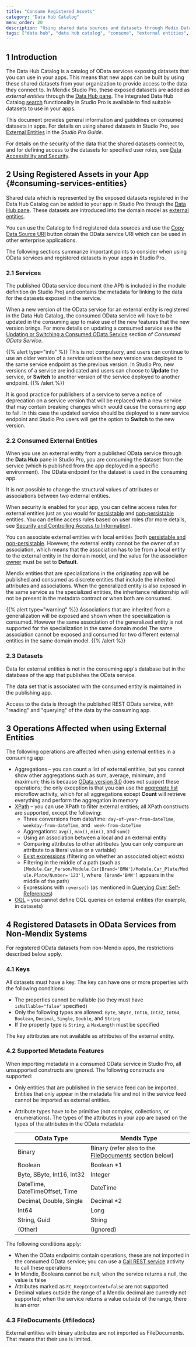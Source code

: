 ```yaml
---
title: "Consume Registered Assets"
category: "Data Hub Catalog"
menu_order: 20
description: "Using shared data sources and datasets through Medix Data Hub."
tags: ["data hub", "data hub catalog", "consume", "external entities", "asset", "entities", data hub pane", "studio pro"]
---
```


## 1 Introduction

The Data Hub Catalog is a catalog of OData services exposing datasets that you can use in your apps. This means that new apps can be built by using these shared datasets from your organization to provide access to the data they connect to. In Mendix Studio Pro, these exposed datasets are added as *external entities* through the [Data Hub pane](/refguide/data-hub-pane). The integrated Data Hub Catalog [search](search) functionality in Studio Pro is available to find suitable datasets to use in your apps. 

This document provides general information and guidelines on consumed datasets in apps. For details on using shared datasets in Studio Pro, see [External Entities](/refguide/external-entities) in the *Studio Pro Guide*.

For details on the security of the data that the shared datasets connect to, and for defining access to the datasets for specified user roles, see [Data Accessibility and Security](security).

## 2 Using Registered Assets in your App {#consuming-services-entities}

Shared data which is represented by the exposed datasets registered in the Data Hub Catalog can be added to your app in Studio Pro through the [Data Hub pane](/refguide/data-hub-pane). These datasets are introduced into the domain model as [external entities](/refguide/external-entities).

You can use the Catalog to find registered data sources and use the [Copy Data Source URI](search#service-details) button obtain the OData service URI which can be used in other enterprise applications.

The following sections summarize important points to consider when using OData services and registered datasets in your apps in Studio Pro.

### 2.1 Services

The published OData service document (the API) is included in the module definition (in Studio Pro) and contains the metadata for linking to the data for the datasets exposed in the service.

When a new version of the OData service for an external entity is registered in the Data Hub Catalog, the consumed OData service will have to be updated in the consuming app to make use of the new features that the new version brings. For more details on updating a consumed service see the [Updating or Switching a Consumed OData Service](/refguide/consumed-odata-service#updating) section of *Consumed OData Service*.

{{% alert type="info" %}}
This is not compulsory, and users can continue to use an older version of a service unless the new version was deployed to the same service endpoint as the previous version. In Studio Pro, new versions of a service are indicated and users can choose to **Update** the service, or **Switch** to another version of the service deployed to another endpoint.
{{% /alert %}}

It is good practice for publishers of a service to serve a notice of deprecation on a service version that will be replaced with a new service that may contain breaking changes which would cause the consuming app to fail. In this case the updated service should be deployed to a new service endpoint and Studio Pro users will get the option to **Switch** to the new version. 

### 2.2 Consumed External Entities

When you use an external entity from a published OData service through the **Data Hub** pane in Studio Pro, you are consuming the dataset from the service (which is published from the app deployed in a specific environment). The OData endpoint for the dataset is used in the consuming app.

It is not possible to change the structural values of attributes or associations between two external entities.

When security is enabled for your app, you can define access rules for external entities just as you would for [persistable](/refguide/persistability#persistable) and [non-persistable](/refguide/persistability#non-persistable) entities. You can define access rules based on user roles (for more details, see [Security and Controlling Access to Information](security)).

You can associate external entities with local entities (both [persistable and non-persistable](/refguide/persistability). However, the external entity cannot be the owner of an association, which means that the association has to be from a local entity to the external entity in the domain model, and the value for the association [owner](/refguide/associations#ownership) must be set to **Default**.

Mendix entities that are specializations in the originating app will be published and consumed as discrete entities that include the inherited attributes and associations. When the generalized entity is also exposed in the same service as the specialized entities, the inheritance relationship will not be present in the metadata contract or when both are consumed. 

{{% alert type="warning" %}}
Associations that are inherited from a generalization will be exposed and shown when the specialization is consumed. However the same association of the generalized entity is not supported for the specialization in the same domain model The same association cannot be exposed and consumed for two different external entities in the same domain model.
{{% /alert %}}

### 2.3 Datasets

Data for external entities is not in the consuming app's database but in the database of the app that publishes the OData service.

The data set that is associated with the consumed entity is maintained in the publishing app.

Access  to the data is through the published REST OData service, with "reading" and "querying" of the data by the consuming app.

## 3 Operations Affected when using External Entities

The following operations are affected when using external entities in a consuming app:

* Aggregations – you can count a list of external entities, but you cannot show other aggregations such as sum, average, minimum, and maximum; this is because [OData version 3.0](https://www.odata.org/documentation/odata-version-3-0/) does not support these operations; the only exception is that you can use the [aggregate list](/refguide/aggregate-list) microflow activity, which for all aggregations except **Count** will retrieve everything and perform the aggregation in memory
*  [XPath](/refguide/xpath) – you can use XPath to filter external entities; all XPath constructs are supported, except the following:
	* Three conversions from date/time: `day-of-year-from-dateTime`, `weekday-from-dateTime`, and ` week-from-dateTime`
	* Aggregations: `avg()`, `max()`, `min()`, and `sum()`
	* Using an association between a local and an external entity
	* Comparing attributes to other attributes (you can only compare an attribute to a literal value or a variable)
	* [Exist expressions](/refguide/xpath-expressions#exist) (filtering on whether an associated object exists)
	* Filtering in the middle of a path (such as `[Module.Car_Person/Module.Car[Brand='BMW']/Module.Car_Plate/Module.Plate/Number='123']`, where` [Brand='BMW']` appears in the middle of the path)
	* Expressions with `reverse()` (as mentioned in [Querying Over Self-References](/refguide/query-over))
* [OQL](/refguide/oql) – you cannot define OQL queries on external entities (for example, in datasets)

## 4 Registered Datasets in OData Services from Non-Mendix Systems

For registered OData datasets from non-Mendix apps, the restrictions described below apply.

### 4.1 Keys

All datasets must have a key. The key can have one or more properties with the following conditions:

* The properties cannot be nullable (so they must have `isNullable="false"` specified)
* Only the following types are allowed: `Byte`, `SByte`, `Int16`, `Int32`, `Int64`,     `Boolean`, `Decimal`, `Single`, `Double`, and `String`
* If the property type is `String`, a `MaxLength` must be specified

The key attributes are not available as attributes of the external entity.

### 4.2 Supported Metadata Features

When importing metadata in a consumed OData service in Studio Pro, all unsupported constructs are ignored. The following constructs are supported:

* Only entities that are published in the service feed can be imported. Entities that only appear in the metadata file and not in the service feed cannot be imported as external entities.
*  Attribute types have to be primitive (not complex, collections, or enumerations). The types of the attributes in your app are based on the types of the attributes in the OData metadata:

	| OData Type | Mendix Type |
	| --- | --- |
	| Binary | Binary (refer also to the [FileDocuments](#filedocs) section below) |
	| Boolean | Boolean \*1 |
	| Byte, SByte, Int16, Int32 | Integer |
	| DateTime, DateTimeOffset, Time | DateTime |
	| Decimal, Double, Single | Decimal \*2 |
	| Int64 | Long |
	| String, Guid | String |
	| (Other) | (Ignored) |

The following conditions apply:

* When the OData endpoints contain operations, these are not imported in the consumed OData service; you can use a [Call REST service](/refguide/call-rest-action) activity to call these operations
* In Mendix, Booleans cannot be null; when the service returns a null, the value is false
* Attributes marked as `FC_KeepInContent=false` are not supported
* Decimal values outside the range of a Mendix decimal are currently not supported; when the service returns a value outside of the range, there is an error

### 4.3 FileDocuments {#filedocs}

External entities with binary attributes are not imported as FileDocuments. That means that their use is limited.
